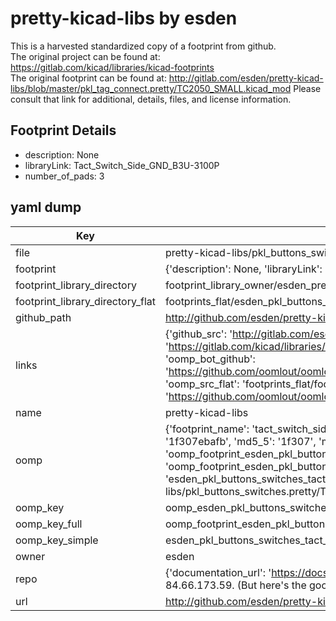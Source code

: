 # pretty-kicad-libs by esden  
This is a harvested standardized copy of a footprint from github.  
The original project can be found at:  
https://gitlab.com/kicad/libraries/kicad-footprints  
The original footprint can be found at:
http://gitlab.com/esden/pretty-kicad-libs/blob/master/pkl_tag_connect.pretty/TC2050_SMALL.kicad_mod
Please consult that link for additional, details, files, and license information.  
## Footprint Details
* description: None  
* libraryLink: Tact_Switch_Side_GND_B3U-3100P  
* number_of_pads: 3  
## yaml dump  
| Key | Value |  
| --- | --- |  
| file | pretty-kicad-libs/pkl_buttons_switches.pretty/Tact_Switch_Side_GND_B3U-3100P.kicad_mod |  
| footprint | {'description': None, 'libraryLink': 'Tact_Switch_Side_GND_B3U-3100P', 'number_of_pads': 3} |  
| footprint_library_directory | footprint_library_owner/esden_pretty-kicad-libs |  
| footprint_library_directory_flat | footprints_flat/esden_pkl_buttons_switches_tact_switch_side_gnd_b3u_3100p/working |  
| github_path | http://github.com/esden/pretty-kicad-libs/blob/master/pkl_buttons_switches.pretty/Tact_Switch_Side_GND_B3U-3100P.kicad_mod |  
| links | {'github_src': 'http://gitlab.com/esden/pretty-kicad-libs/blob/master/pkl_tag_connect.pretty/TC2050_SMALL.kicad_mod', 'github_src_repo': 'https://gitlab.com/kicad/libraries/kicad-footprints', 'oomp_bot': 'footprints/esden_pkl_buttons_switches_tact_switch_side_gnd_b3u_3100p/working', 'oomp_bot_github': 'https://github.com/oomlout/oomlout_oomp_footprint_bot/tree/main/footprints/esden_pkl_buttons_switches_tact_switch_side_gnd_b3u_3100p/working', 'oomp_src_flat': 'footprints_flat/footprints_flat/esden_pkl_buttons_switches_tact_switch_side_gnd_b3u_3100p/working', 'oomp_src_flat_github': 'https://github.com/oomlout/oomlout_oomp_footprint_src/tree/main/footprints_flat/esden_pkl_buttons_switches_tact_switch_side_gnd_b3u_3100p/working'} |  
| name | pretty-kicad-libs |  
| oomp | {'footprint_name': 'tact_switch_side_gnd_b3u_3100p', 'library_name': 'pkl_buttons_switches', 'md5': '1f307ebafba3b6fe4bb67dc7ee81da6d', 'md5_10': '1f307ebafb', 'md5_5': '1f307', 'md5_6': '1f307e', 'oomp_key': 'oomp_esden_pkl_buttons_switches_tact_switch_side_gnd_b3u_3100p', 'oomp_key_extra': 'oomp_footprint_esden_pkl_buttons_switches_tact_switch_side_gnd_b3u_3100p', 'oomp_key_full': 'oomp_footprint_esden_pkl_buttons_switches_tact_switch_side_gnd_b3u_3100p_1f307e', 'oomp_key_simple': 'esden_pkl_buttons_switches_tact_switch_side_gnd_b3u_3100p', 'original_filename': 'pretty-kicad-libs/pkl_buttons_switches.pretty/Tact_Switch_Side_GND_B3U-3100P.kicad_mod', 'owner_name': 'esden'} |  
| oomp_key | oomp_esden_pkl_buttons_switches_tact_switch_side_gnd_b3u_3100p |  
| oomp_key_full | oomp_footprint_esden_pkl_buttons_switches_tact_switch_side_gnd_b3u_3100p |  
| oomp_key_simple | esden_pkl_buttons_switches_tact_switch_side_gnd_b3u_3100p |  
| owner | esden |  
| repo | {'documentation_url': 'https://docs.github.com/rest/overview/resources-in-the-rest-api#rate-limiting', 'message': "API rate limit exceeded for 84.66.173.59. (But here's the good news: Authenticated requests get a higher rate limit. Check out the documentation for more details.)"} |  
| url | http://github.com/esden/pretty-kicad-libs |  

